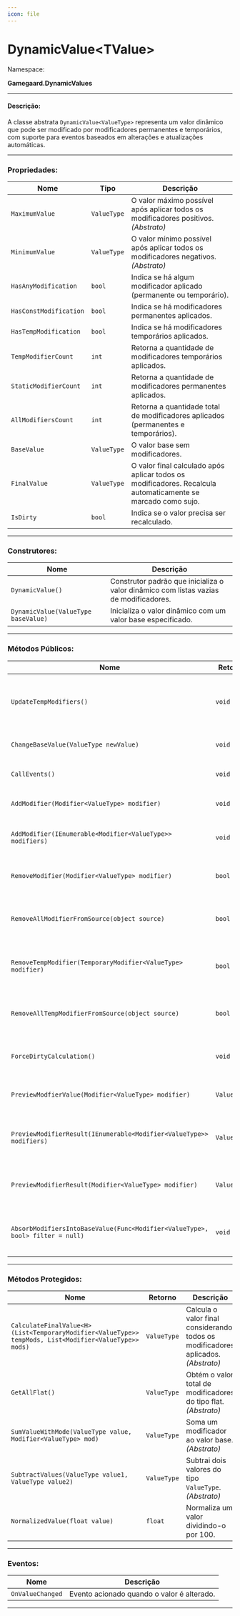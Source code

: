 ```yaml
---
icon: file
---
```


# DynamicValue\<TValue>

Namespace:

**Gamegaard.DynamicValues**

***

#### Descrição:

A classe abstrata `DynamicValue<ValueType>` representa um valor dinâmico que pode ser modificado por modificadores permanentes e temporários, com suporte para eventos baseados em alterações e atualizações automáticas.

***

### Propriedades:

| Nome                   | Tipo        | Descrição                                                                                                    |
| ---------------------- | ----------- | ------------------------------------------------------------------------------------------------------------ |
| `MaximumValue`         | `ValueType` | O valor máximo possível após aplicar todos os modificadores positivos. _(Abstrato)_                          |
| `MinimumValue`         | `ValueType` | O valor mínimo possível após aplicar todos os modificadores negativos. _(Abstrato)_                          |
| `HasAnyModification`   | `bool`      | Indica se há algum modificador aplicado (permanente ou temporário).                                          |
| `HasConstModification` | `bool`      | Indica se há modificadores permanentes aplicados.                                                            |
| `HasTempModification`  | `bool`      | Indica se há modificadores temporários aplicados.                                                            |
| `TempModifierCount`    | `int`       | Retorna a quantidade de modificadores temporários aplicados.                                                 |
| `StaticModifierCount`  | `int`       | Retorna a quantidade de modificadores permanentes aplicados.                                                 |
| `AllModifiersCount`    | `int`       | Retorna a quantidade total de modificadores aplicados (permanentes e temporários).                           |
| `BaseValue`            | `ValueType` | O valor base sem modificadores.                                                                              |
| `FinalValue`           | `ValueType` | O valor final calculado após aplicar todos os modificadores. Recalcula automaticamente se marcado como sujo. |
| `IsDirty`              | `bool`      | Indica se o valor precisa ser recalculado.                                                                   |

***

### Construtores:

| Nome                                | Descrição                                                                             |
| ----------------------------------- | ------------------------------------------------------------------------------------- |
| `DynamicValue()`                    | Construtor padrão que inicializa o valor dinâmico com listas vazias de modificadores. |
| `DynamicValue(ValueType baseValue)` | Inicializa o valor dinâmico com um valor base especificado.                           |

***

### Métodos Públicos:

| Nome                                                                          | Retorno     | Descrição                                                                     |
| ----------------------------------------------------------------------------- | ----------- | ----------------------------------------------------------------------------- |
| `UpdateTempModifiers()`                                                       | `void`      | Atualiza os modificadores temporários, removendo aqueles que expiraram.       |
| `ChangeBaseValue(ValueType newValue)`                                         | `void`      | Altera o valor base e marca o valor como sujo.                                |
| `CallEvents()`                                                                | `void`      | Aciona o evento de alteração do valor.                                        |
| `AddModifier(Modifier<ValueType> modifier)`                                   | `void`      | Adiciona um novo modificador ao valor.                                        |
| `AddModifier(IEnumerable<Modifier<ValueType>> modifiers)`                     | `void`      | Adiciona uma coleção de modificadores ao valor.                               |
| `RemoveModifier(Modifier<ValueType> modifier)`                                | `bool`      | Remove um modificador específico do valor.                                    |
| `RemoveAllModifierFromSource(object source)`                                  | `bool`      | Remove todos os modificadores permanentes de uma fonte específica.            |
| `RemoveTempModifier(TemporaryModifier<ValueType> modifier)`                   | `bool`      | Remove um modificador temporário específico do valor.                         |
| `RemoveAllTempModifierFromSource(object source)`                              | `bool`      | Remove todos os modificadores temporários de uma fonte específica.            |
| `ForceDirtyCalculation()`                                                     | `void`      | Recalcula o valor final se estiver marcado como sujo.                         |
| `PreviewModfierValue(Modifier<ValueType> modifier)`                           | `ValueType` | Calcula o valor de um modificador sem aplicá-lo permanentemente.              |
| `PreviewModifierResult(IEnumerable<Modifier<ValueType>> modifiers)`           | `ValueType` | Calcula o valor resultante após aplicar uma coleção de modificadores.         |
| `PreviewModifierResult(Modifier<ValueType> modifier)`                         | `ValueType` | Calcula o valor resultante após aplicar um modificador específico.            |
| `AbsorbModifiersIntoBaseValue(Func<Modifier<ValueType>, bool> filter = null)` | `void`      | Move todos os modificadores filtrados para o valor base e os remove da lista. |

***

### Métodos Protegidos:

| Nome                                                                                                  | Retorno     | Descrição                                                                         |
| ----------------------------------------------------------------------------------------------------- | ----------- | --------------------------------------------------------------------------------- |
| `CalculateFinalValue<H>(List<TemporaryModifier<ValueType>> tempMods, List<Modifier<ValueType>> mods)` | `ValueType` | Calcula o valor final considerando todos os modificadores aplicados. _(Abstrato)_ |
| `GetAllFlat()`                                                                                        | `ValueType` | Obtém o valor total de modificadores do tipo flat. _(Abstrato)_                   |
| `SumValueWithMode(ValueType value, Modifier<ValueType> mod)`                                          | `ValueType` | Soma um modificador ao valor base. _(Abstrato)_                                   |
| `SubtractValues(ValueType value1, ValueType value2)`                                                  | `ValueType` | Subtrai dois valores do tipo `ValueType`. _(Abstrato)_                            |
| `NormalizedValue(float value)`                                                                        | `float`     | Normaliza um valor dividindo-o por 100.                                           |

***

### Eventos:

| Nome             | Descrição                                  |
| ---------------- | ------------------------------------------ |
| `OnValueChanged` | Evento acionado quando o valor é alterado. |

***
